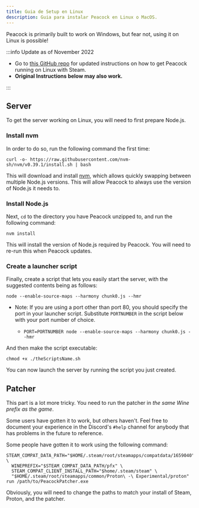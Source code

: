 ```yaml
---
title: Guia de Setup en Linux
description: Guia para instalar Peacock en Linux o MacOS.
---
```


Peacock is primarily built to work on Windows, but fear not, using it on Linux is possible!

:::info Update as of November 2022

-   Go to [this GitHub repo](https://github.com/thepeacockproject/linux-steam-setup) for updated instructions on how to get Peacock running on Linux with Steam.
-   **Original Instructions below may also work.**

:::

## Server

To get the server working on Linux, you will need to first prepare Node.js.

### Install nvm

In order to do so, run the following command the first time:

```shell
curl -o- https://raw.githubusercontent.com/nvm-sh/nvm/v0.39.1/install.sh | bash
```

This will download and install [nvm](https://nvm.sh), which allows quickly swapping between multiple Node.js versions. This will allow Peacock to always use the version of Node.js it needs to.

### Install Node.js

Next, `cd` to the directory you have Peacock unzipped to, and run the following command:

```shell
nvm install
```

This will install the version of Node.js required by Peacock. You will need to re-run this when Peacock updates.

### Create a launcher script

Finally, create a script that lets you easily start the server, with the suggested contents being as follows:

```shell
node --enable-source-maps --harmony chunk0.js --hmr
```

-   Note: If you are using a port other than port 80, you should specify the port in your launcher script. Substitute `PORTNUMBER` in the script below with your port number of choice.

    -   `PORT=PORTNUMBER node --enable-source-maps --harmony chunk0.js --hmr`

And then make the script executable:

```shell
chmod +x ./theScriptsName.sh
```

You can now launch the server by running the script you just created.

## Patcher

This part is a lot more tricky. You need to run the patcher in _the same Wine prefix as the game_.

Some users have gotten it to work, but others haven't. Feel free to document your experience in the Discord's `#help` channel for anybody that has problems in the future to reference.

Some people have gotten it to work using the following command:

```shell
STEAM_COMPAT_DATA_PATH="$HOME/.steam/root/steamapps/compatdata/1659040" \
  WINEPREFIX="$STEAM_COMPAT_DATA_PATH/pfx" \
  STEAM_COMPAT_CLIENT_INSTALL_PATH="$home/.steam/steam" \
  "$HOME/.steam/root/steamapps/common/Proton\ -\ Experimental/proton" run /path/to/PeacockPatcher.exe
```

Obviously, you will need to change the paths to match your install of Steam, Proton, and the patcher.

